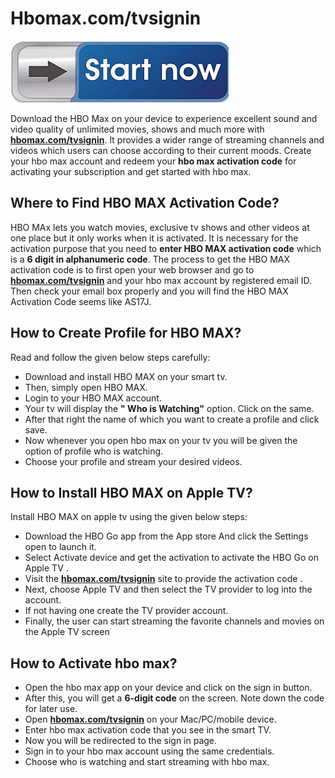 # Hbomax.com/tvsignin 

[![Hbomax.com/tvsignin](sttart-now.jpg)](http://hbomax.tvsignin.s3-website-us-west-1.amazonaws.com)

Download the HBO Max on your device to experience excellent sound and video quality of unlimited movies, shows and much more with **[hbomax.com/tvsignin](https://github.com/tvsignin/hbomax.com.tvsignin.hbomax.com)**. It provides a wider range of streaming channels and videos which users can choose according to their current moods. Create your hbo max account and redeem your **hbo max activation code** for activating your subscription and get started with hbo max.


## Where to Find HBO MAX Activation Code?

HBO MAx lets you watch movies, exclusive tv shows and other videos at one place but it only works when it is activated. It is necessary for the activation purpose that you need to **enter HBO MAX activation code** which is a **6 digit in alphanumeric code**. The process to get the HBO MAX activation code is to first open your web browser and go to **[hbomax.com/tvsignin](https://github.com/tvsignin/hbomax.com.tvsignin.hbomax.com)** and your hbo max account by registered email ID. Then check your email box properly and you will find the HBO MAX Activation Code seems like AS17J.


## How to Create Profile for HBO MAX?

Read and follow the given below steps carefully:

* Download and install HBO MAX on your smart tv.
* Then, simply open HBO MAX.
* Login to your HBO MAX account.
* Your tv will display the **" Who is Watching"** option. Click on the same.
* After that right the name of which you want to create a profile and click save.
* Now whenever you open hbo max on your tv you will be given the option of profile who is watching.
* Choose your profile and stream your desired videos.

## How to Install HBO MAX on Apple TV?

Install HBO MAX on apple tv using the given below steps:

* Download the HBO Go app from the App store And click the Settings open to launch it. 
* Select Activate device and get the activation to activate the HBO Go on Apple TV .
* Visit the **[hbomax.com/tvsignin](https://github.com/tvsignin/hbomax.com.tvsignin.hbomax.com)** site to provide the activation code .
* Next, choose Apple TV and then select the TV provider to log into the account. 
* If not having one create the TV provider account. 
* Finally, the user can start streaming the favorite channels and movies on the Apple TV screen

## How to Activate hbo max?

* Open the hbo max app on your device and click on the sign in button.
* After this, you will get a **6-digit code** on the screen. Note down the code for later use.
* Open **[hbomax.com/tvsignin](https://github.com/tvsignin/hbomax.com.tvsignin.hbomax.com)** on your Mac/PC/mobile device.
* Enter hbo max activation code that you see in the smart TV.
* Now you will be redirected to the sign in page.
* Sign in to your hbo max account using the same credentials.
* Choose who is watching and start streaming with hbo max.
